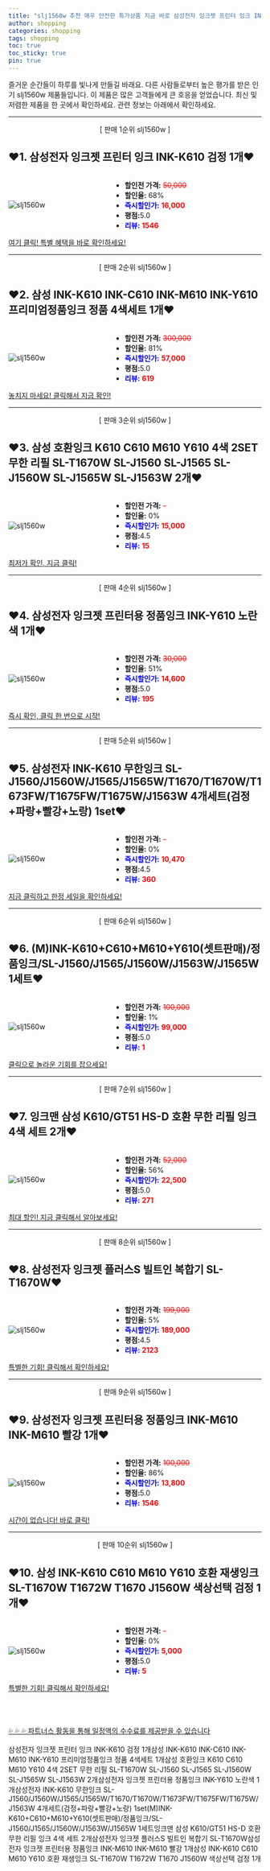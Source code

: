 ```yaml
---
title: "slj1560w 추천 매우 안전한 특가상품 지금 바로 삼성전자 잉크젯 프린터 잉크 INK-K610"
author: shopping
categories: shopping
tags: shopping
toc: true
toc_sticky: true
pin: true
---
```

즐거운 순간들이 하루를 빛나게 만들길 바래요. 다른 사람들로부터 높은 평가를 받은 인기 slj1560w 제품들입니다. 이 제품은 많은 고객들에게 큰 호응을 얻었습니다. 최신 및 저렴한 제품을 한 곳에서 확인하세요. 관련 정보는 아래에서 확인하세요.

---
<p class="toplist" style="margin: 0 auto; display: block; width: fit-content;">[ 판매 1순위 slj1560w ]</p>

<h2><strong>❤️1. 삼성전자 잉크젯 프린터 잉크 INK-K610 검정 1개❤️</strong></h2>

<div style="display: flex; align-items: center;">
    <div style="flex: 0.4;">
        <img src="https://thumbnail6.coupangcdn.com/thumbnails/remote/230x230ex/image/vendor_inventory/7faf/615d7798d43fbf9a00075dca22e2961ef4e72f6f34fac75b3f42370b3baa.jpg" alt="slj1560w" style="max-width: 100%;">
    </div>
    <div style="flex: 0.6; margin-left: 10px;">
        <ul>
            <li><strong>할인전 가격:</strong> <del style="color: red;">50,000</del></li>
            <li><strong>할인율:</strong> 68%</li>
            <li><span style='color:blue'><strong>즉시할인가:</strong></span> <span style='color:red'><strong>16,000</strong></span></li>
            <li><strong>평점:</strong>5.0</li>
            <li><span style='color:blue'><strong>리뷰:</strong></span> <span style='color:red'><strong>1546</strong></span></li>
        </ul>
    </div>
</div>
<div class="center">
    <a href="https://William4Davisa.github.io?lptag=AF9450613&subid=githubio&pageKey=200350808&traceid=V0-153&itemId=581793474&vendorItemId=73570605928" class="myButton">
        여기 클릭! 특별 혜택을 바로 확인하세요!
    </a>
</div>


---
<p class="toplist" style="margin: 0 auto; display: block; width: fit-content;">[ 판매 2순위 slj1560w ]</p>

<h2><strong>❤️2. 삼성 INK-K610 INK-C610 INK-M610 INK-Y610 프리미엄정품잉크 정품 4색세트 1개❤️</strong></h2>

<div style="display: flex; align-items: center;">
    <div style="flex: 0.4;">
        <img src="https://thumbnail7.coupangcdn.com/thumbnails/remote/230x230ex/image/operator/337595158/cc304b26-2bd8-4685-0aa7-105538e172ce.jpg" alt="slj1560w" style="max-width: 100%;">
    </div>
    <div style="flex: 0.6; margin-left: 10px;">
        <ul>
            <li><strong>할인전 가격:</strong> <del style="color: red;">300,000</del></li>
            <li><strong>할인율:</strong> 81%</li>
            <li><span style='color:blue'><strong>즉시할인가:</strong></span> <span style='color:red'><strong>57,000</strong></span></li>
            <li><strong>평점:</strong>5.0</li>
            <li><span style='color:blue'><strong>리뷰:</strong></span> <span style='color:red'><strong>619</strong></span></li>
        </ul>
    </div>
</div>
<div class="center">
    <a href="https://William4Davisa.github.io?lptag=AF9450613&subid=githubio&pageKey=112248289&traceid=V0-153&itemId=337595158&vendorItemId=79559942887" class="myButton">
        놓치지 마세요! 클릭해서 지금 확인!
    </a>
</div>


---
<p class="toplist" style="margin: 0 auto; display: block; width: fit-content;">[ 판매 3순위 slj1560w ]</p>

<h2><strong>❤️3. 삼성 호환잉크 K610 C610 M610 Y610 4색 2SET 무한 리필 SL-T1670W SL-J1560 SL-J1565 SL-J1560W SL-J1565W SL-J1563W 2개❤️</strong></h2>

<div style="display: flex; align-items: center;">
    <div style="flex: 0.4;">
        <img src="https://thumbnail9.coupangcdn.com/thumbnails/remote/230x230ex/image/vendor_inventory/4e6b/a7a5b09ed708dbe37005c97aebff60fe643facb3c0b0c3cbbb3a163224c9.jpg" alt="slj1560w" style="max-width: 100%;">
    </div>
    <div style="flex: 0.6; margin-left: 10px;">
        <ul>
            <li><strong>할인전 가격:</strong> <del style="color: red;">-</del></li>
            <li><strong>할인율:</strong> 0%</li>
            <li><span style='color:blue'><strong>즉시할인가:</strong></span> <span style='color:red'><strong>15,000</strong></span></li>
            <li><strong>평점:</strong>4.5</li>
            <li><span style='color:blue'><strong>리뷰:</strong></span> <span style='color:red'><strong>15</strong></span></li>
        </ul>
    </div>
</div>
<div class="center">
    <a href="https://William4Davisa.github.io?lptag=AF9450613&subid=githubio&pageKey=7723752431&traceid=V0-153&itemId=20735640911&vendorItemId=87806123513" class="myButton">
        최저가 확인, 지금 클릭!
    </a>
</div>


---
<p class="toplist" style="margin: 0 auto; display: block; width: fit-content;">[ 판매 4순위 slj1560w ]</p>

<h2><strong>❤️4. 삼성전자 잉크젯 프린터용 정품잉크 INK-Y610 노란색 1개❤️</strong></h2>

<div style="display: flex; align-items: center;">
    <div style="flex: 0.4;">
        <img src="https://thumbnail7.coupangcdn.com/thumbnails/remote/230x230ex/image/vendor_inventory/d14c/6c48a902585cdf553badf0730f3eac2f584f9ac33cae07aa2aeb929be1f8.jpg" alt="slj1560w" style="max-width: 100%;">
    </div>
    <div style="flex: 0.6; margin-left: 10px;">
        <ul>
            <li><strong>할인전 가격:</strong> <del style="color: red;">30,000</del></li>
            <li><strong>할인율:</strong> 51%</li>
            <li><span style='color:blue'><strong>즉시할인가:</strong></span> <span style='color:red'><strong>14,600</strong></span></li>
            <li><strong>평점:</strong>5.0</li>
            <li><span style='color:blue'><strong>리뷰:</strong></span> <span style='color:red'><strong>195</strong></span></li>
        </ul>
    </div>
</div>
<div class="center">
    <a href="https://William4Davisa.github.io?lptag=AF9450613&subid=githubio&pageKey=112901068&traceid=V0-153&itemId=401332747&vendorItemId=73570605844" class="myButton">
        즉시 확인, 클릭 한 번으로 시작!
    </a>
</div>


---
<p class="toplist" style="margin: 0 auto; display: block; width: fit-content;">[ 판매 5순위 slj1560w ]</p>

<h2><strong>❤️5. 삼성전자 INK-K610 무한잉크 SL-J1560/J1560W/J1565/J1565W/T1670/T1670W/T1673FW/T1675FW/T1675W/J1563W 4개세트(검정+파랑+빨강+노랑) 1set❤️</strong></h2>

<div style="display: flex; align-items: center;">
    <div style="flex: 0.4;">
        <img src="https://thumbnail7.coupangcdn.com/thumbnails/remote/230x230ex/image/vendor_inventory/5720/5fa545541e023886d7493cbfaa936401d942fcecdd8c0c577ee9a11396fd.jpg" alt="slj1560w" style="max-width: 100%;">
    </div>
    <div style="flex: 0.6; margin-left: 10px;">
        <ul>
            <li><strong>할인전 가격:</strong> <del style="color: red;">-</del></li>
            <li><strong>할인율:</strong> 0%</li>
            <li><span style='color:blue'><strong>즉시할인가:</strong></span> <span style='color:red'><strong>10,470</strong></span></li>
            <li><strong>평점:</strong>4.5</li>
            <li><span style='color:blue'><strong>리뷰:</strong></span> <span style='color:red'><strong>360</strong></span></li>
        </ul>
    </div>
</div>
<div class="center">
    <a href="https://William4Davisa.github.io?lptag=AF9450613&subid=githubio&pageKey=7092773303&traceid=V0-153&itemId=18652915040&vendorItemId=71067046417" class="myButton">
        지금 클릭하고 한정 세일을 확인하세요!
    </a>
</div>


---
<p class="toplist" style="margin: 0 auto; display: block; width: fit-content;">[ 판매 6순위 slj1560w ]</p>

<h2><strong>❤️6. (M)INK-K610+C610+M610+Y610(셋트판매)/정품잉크/SL-J1560/J1565/J1560W/J1563W/J1565W 1세트❤️</strong></h2>

<div style="display: flex; align-items: center;">
    <div style="flex: 0.4;">
        <img src="https://thumbnail6.coupangcdn.com/thumbnails/remote/230x230ex/image/vendor_inventory/8a79/a270a8417e18f952e50bfcc03491bd82c640348c8a8e4d6d8514cb9decdb.jpeg" alt="slj1560w" style="max-width: 100%;">
    </div>
    <div style="flex: 0.6; margin-left: 10px;">
        <ul>
            <li><strong>할인전 가격:</strong> <del style="color: red;">100,000</del></li>
            <li><strong>할인율:</strong> 1%</li>
            <li><span style='color:blue'><strong>즉시할인가:</strong></span> <span style='color:red'><strong>99,000</strong></span></li>
            <li><strong>평점:</strong>5.0</li>
            <li><span style='color:blue'><strong>리뷰:</strong></span> <span style='color:red'><strong>1</strong></span></li>
        </ul>
    </div>
</div>
<div class="center">
    <a href="https://William4Davisa.github.io?lptag=AF9450613&subid=githubio&pageKey=6199289173&traceid=V0-153&itemId=12290209261&vendorItemId=79560499970" class="myButton">
        클릭으로 놀라운 기회를 잡으세요!
    </a>
</div>


---
<p class="toplist" style="margin: 0 auto; display: block; width: fit-content;">[ 판매 7순위 slj1560w ]</p>

<h2><strong>❤️7. 잉크맨 삼성 K610/GT51 HS-D 호환 무한 리필 잉크 4색 세트 2개❤️</strong></h2>

<div style="display: flex; align-items: center;">
    <div style="flex: 0.4;">
        <img src="https://thumbnail8.coupangcdn.com/thumbnails/remote/230x230ex/image/vendor_inventory/c41f/977571108440b62f480ffb30b524b144620bad1592d3b59d7cca2b4908bb.jpg" alt="slj1560w" style="max-width: 100%;">
    </div>
    <div style="flex: 0.6; margin-left: 10px;">
        <ul>
            <li><strong>할인전 가격:</strong> <del style="color: red;">52,000</del></li>
            <li><strong>할인율:</strong> 56%</li>
            <li><span style='color:blue'><strong>즉시할인가:</strong></span> <span style='color:red'><strong>22,500</strong></span></li>
            <li><strong>평점:</strong>5.0</li>
            <li><span style='color:blue'><strong>리뷰:</strong></span> <span style='color:red'><strong>271</strong></span></li>
        </ul>
    </div>
</div>
<div class="center">
    <a href="https://William4Davisa.github.io?lptag=AF9450613&subid=githubio&pageKey=6306579942&traceid=V0-153&itemId=13067047593&vendorItemId=80329381352" class="myButton">
        최대 할인! 지금 클릭해서 알아보세요!
    </a>
</div>


---
<p class="toplist" style="margin: 0 auto; display: block; width: fit-content;">[ 판매 8순위 slj1560w ]</p>

<h2><strong>❤️8. 삼성전자 잉크젯 플러스S 빌트인 복합기 SL-T1670W❤️</strong></h2>

<div style="display: flex; align-items: center;">
    <div style="flex: 0.4;">
        <img src="https://thumbnail9.coupangcdn.com/thumbnails/remote/230x230ex/image/vendor_inventory/bece/d9a95bc496b64bddca1701f3a58c0a7dde69e778adcfdee42e61a5893cd1.jpg" alt="slj1560w" style="max-width: 100%;">
    </div>
    <div style="flex: 0.6; margin-left: 10px;">
        <ul>
            <li><strong>할인전 가격:</strong> <del style="color: red;">199,000</del></li>
            <li><strong>할인율:</strong> 5%</li>
            <li><span style='color:blue'><strong>즉시할인가:</strong></span> <span style='color:red'><strong>189,000</strong></span></li>
            <li><strong>평점:</strong>4.5</li>
            <li><span style='color:blue'><strong>리뷰:</strong></span> <span style='color:red'><strong>2123</strong></span></li>
        </ul>
    </div>
</div>
<div class="center">
    <a href="https://William4Davisa.github.io?lptag=AF9450613&subid=githubio&pageKey=1675133671&traceid=V0-153&itemId=2853987889&vendorItemId=84218874551" class="myButton">
        특별한 기회! 클릭해서 확인하세요!
    </a>
</div>


---
<p class="toplist" style="margin: 0 auto; display: block; width: fit-content;">[ 판매 9순위 slj1560w ]</p>

<h2><strong>❤️9. 삼성전자 잉크젯 프린터용 정품잉크 INK-M610 INK-M610 빨강 1개❤️</strong></h2>

<div style="display: flex; align-items: center;">
    <div style="flex: 0.4;">
        <img src="https://thumbnail9.coupangcdn.com/thumbnails/remote/230x230ex/image/vendor_inventory/daf2/612ded024c6fea9ede3f6cf228504e8b0a33c9014405286e4a11831c5c3d.jpg" alt="slj1560w" style="max-width: 100%;">
    </div>
    <div style="flex: 0.6; margin-left: 10px;">
        <ul>
            <li><strong>할인전 가격:</strong> <del style="color: red;">100,000</del></li>
            <li><strong>할인율:</strong> 86%</li>
            <li><span style='color:blue'><strong>즉시할인가:</strong></span> <span style='color:red'><strong>13,800</strong></span></li>
            <li><strong>평점:</strong>5.0</li>
            <li><span style='color:blue'><strong>리뷰:</strong></span> <span style='color:red'><strong>1546</strong></span></li>
        </ul>
    </div>
</div>
<div class="center">
    <a href="https://William4Davisa.github.io?lptag=AF9450613&subid=githubio&pageKey=200350808&traceid=V0-153&itemId=5407403612&vendorItemId=73328230984" class="myButton">
        시간이 없습니다! 바로 클릭!
    </a>
</div>


---
<p class="toplist" style="margin: 0 auto; display: block; width: fit-content;">[ 판매 10순위 slj1560w ]</p>

<h2><strong>❤️10. 삼성 INK-K610 C610 M610 Y610 호환 재생잉크 SL-T1670W T1672W T1670 J1560W 색상선택 검정 1개❤️</strong></h2>

<div style="display: flex; align-items: center;">
    <div style="flex: 0.4;">
        <img src="https://thumbnail9.coupangcdn.com/thumbnails/remote/230x230ex/image/vendor_inventory/1748/ddbcf8d258def04307aa60a38ebd4f520e6d79122b7f6079e7a7a7055da5.jpg" alt="slj1560w" style="max-width: 100%;">
    </div>
    <div style="flex: 0.6; margin-left: 10px;">
        <ul>
            <li><strong>할인전 가격:</strong> <del style="color: red;">-</del></li>
            <li><strong>할인율:</strong> 0%</li>
            <li><span style='color:blue'><strong>즉시할인가:</strong></span> <span style='color:red'><strong>5,000</strong></span></li>
            <li><strong>평점:</strong>5.0</li>
            <li><span style='color:blue'><strong>리뷰:</strong></span> <span style='color:red'><strong>5</strong></span></li>
        </ul>
    </div>
</div>
<div class="center">
    <a href="https://William4Davisa.github.io?lptag=AF9450613&subid=githubio&pageKey=7714610792&traceid=V0-153&itemId=20688269160&vendorItemId=87638982949" class="myButton">
        특별한 기회! 클릭해서 확인하세요!
    </a>
</div>

<br><br><br>[💦 💦 💦 파트너스 활동을 통해 일정액의 수수료를 제공받을 수 있습니다](https://link.coupang.com/a/bcpT2c)<br><br>삼성전자 잉크젯 프린터 잉크 INK-K610 검정 1개삼성 INK-K610 INK-C610 INK-M610 INK-Y610 프리미엄정품잉크 정품 4색세트 1개삼성 호환잉크 K610 C610 M610 Y610 4색 2SET 무한 리필 SL-T1670W SL-J1560 SL-J1565 SL-J1560W SL-J1565W SL-J1563W 2개삼성전자 잉크젯 프린터용 정품잉크 INK-Y610 노란색 1개삼성전자 INK-K610 무한잉크 SL-J1560/J1560W/J1565/J1565W/T1670/T1670W/T1673FW/T1675FW/T1675W/J1563W 4개세트(검정+파랑+빨강+노랑) 1set(M)INK-K610+C610+M610+Y610(셋트판매)/정품잉크/SL-J1560/J1565/J1560W/J1563W/J1565W 1세트잉크맨 삼성 K610/GT51 HS-D 호환 무한 리필 잉크 4색 세트 2개삼성전자 잉크젯 플러스S 빌트인 복합기 SL-T1670W삼성전자 잉크젯 프린터용 정품잉크 INK-M610 INK-M610 빨강 1개삼성 INK-K610 C610 M610 Y610 호환 재생잉크 SL-T1670W T1672W T1670 J1560W 색상선택 검정 1개